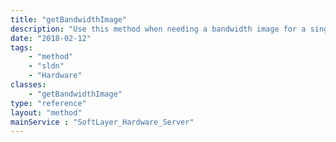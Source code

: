 ```yaml
---
title: "getBandwidthImage"
description: "Use this method when needing a bandwidth image for a single server.  It will gather the correct input parameters for the generic graphing utility automatically based on the snapshot specified.  Use the $draw flag to suppress the generation of the actual binary PNG image. "
date: "2018-02-12"
tags:
    - "method"
    - "sldn"
    - "Hardware"
classes:
    - "getBandwidthImage"
type: "reference"
layout: "method"
mainService : "SoftLayer_Hardware_Server"
---
```

